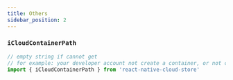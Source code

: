 ```yaml
---
title: Others
sidebar_position: 2
---
```


### `iCloudContainerPath`

```ts
// empty string if cannot get
// for example: your developer account not create a container, or not choose a contanier
import { iCloudContainerPath } from 'react-native-cloud-store'
```

